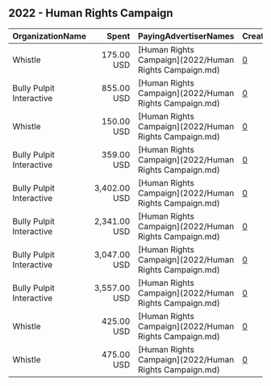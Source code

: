 ## 2022 - Human Rights Campaign 
|OrganizationName|Spent|PayingAdvertiserNames|CreativeUrls|Impressions|Genders|AgeBrackets|CountryCodes|BillingAddresses|CandidateBallotInformation|
|:---|---:|:---|:---|---:|:---|:---|:---|:---|:---|
|Whistle|175.00 USD|[Human Rights Campaign](2022/Human Rights Campaign.md)|[0](https://www.snap.com/political-ads/asset/6f0fe5405e85e3cf4dfdeeae58ab7782568b66371db1721c1a8134f98bbf3fc8?mediaType=mp4)|86,829||18+|united states|"79 Madison,New York City,10016,US"|The Equality Act|
|Bully Pulpit Interactive|855.00 USD|[Human Rights Campaign](2022/Human Rights Campaign.md)|[0](https://www.snap.com/political-ads/asset/56239c4a8aa3fec5a21a9632bcc7c0b2c47225aa22449562967311143ad777fd?mediaType=jpg)|81,995||18+|united states|"1445 New York Ave NW,Washington,20005,US"|Human Rights Campaign|
|Whistle|150.00 USD|[Human Rights Campaign](2022/Human Rights Campaign.md)|[0](https://www.snap.com/political-ads/asset/7435fb462f4bcca50950fe6ef75d05f3319ee9e2e5dd683c2c2d5d8a8cc760b1?mediaType=mp4)|74,599||18+|united states|"79 Madison,New York City,10016,US"|The Equality Act|
|Bully Pulpit Interactive|359.00 USD|[Human Rights Campaign](2022/Human Rights Campaign.md)|[0](https://www.snap.com/political-ads/asset/56239c4a8aa3fec5a21a9632bcc7c0b2c47225aa22449562967311143ad777fd?mediaType=jpg)|67,124||18+|united states|"1445 New York Ave NW,Washington,20005,US"|Human Rights Campaign|
|Bully Pulpit Interactive|3,402.00 USD|[Human Rights Campaign](2022/Human Rights Campaign.md)|[0](https://www.snap.com/political-ads/asset/dc504ba87c1b72ccfe9eca32843b55d96ced94763223b580040eddbf61095523?mediaType=mp4)|666,605||18+|united states|"1445 New York Ave NW,Washington,20005,US"|Human Rights Campaign|
|Bully Pulpit Interactive|2,341.00 USD|[Human Rights Campaign](2022/Human Rights Campaign.md)|[0](https://www.snap.com/political-ads/asset/bc51369b4260fc7cd3d3148eaf142bba7c110d50ba9356d450a886835cc5512c?mediaType=mp4)|247,497||18+|united states|"1445 New York Ave NW,Washington,20005,US"|Human Rights Campaign|
|Bully Pulpit Interactive|3,047.00 USD|[Human Rights Campaign](2022/Human Rights Campaign.md)|[0](https://www.snap.com/political-ads/asset/bc51369b4260fc7cd3d3148eaf142bba7c110d50ba9356d450a886835cc5512c?mediaType=mp4)|575,857||18+|united states|"1445 New York Ave NW,Washington,20005,US"|Human Rights Campaign|
|Bully Pulpit Interactive|3,557.00 USD|[Human Rights Campaign](2022/Human Rights Campaign.md)|[0](https://www.snap.com/political-ads/asset/dc504ba87c1b72ccfe9eca32843b55d96ced94763223b580040eddbf61095523?mediaType=mp4)|341,262||18+|united states|"1445 New York Ave NW,Washington,20005,US"|Human Rights Campaign|
|Whistle|425.00 USD|[Human Rights Campaign](2022/Human Rights Campaign.md)|[0](https://www.snap.com/political-ads/asset/51fea2763734f509e4a881d99b18bab011985a28e75cdee4df09fd7572ba1596?mediaType=mp4)|187,031||18+|united states|"79 Madison,New York City,10016,US"|The Equality Act|
|Whistle|475.00 USD|[Human Rights Campaign](2022/Human Rights Campaign.md)|[0](https://www.snap.com/political-ads/asset/86adf6fc2b0cb11001fc7d78dce7f9778f44af7939da331bf4e3ff5a3edf630f?mediaType=mp4)|208,756||18+|united states|"79 Madison,New York City,10016,US"|The Equality Act|
